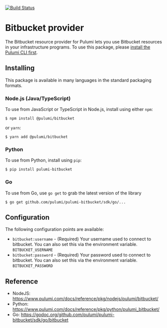 [![Build Status](https://travis-ci.com/gertjvr/pulumi-bitbucket.svg?token=eHg7Zp5zdDDJfTjY8ejq&branch=master)](https://travis-ci.com/gertjvr/pulumi-bitbucket)

# Bitbucket provider

The Bitbucket resource provider for Pulumi lets you use Bitbucket resources in your infrastructure
programs. To use this package, please [install the Pulumi CLI first](https://pulumi.io/).

## Installing

This package is available in many languages in the standard packaging formats.

### Node.js (Java/TypeScript)

To use from JavaScript or TypeScript in Node.js, install using either `npm`:

    $ npm install @pulumi/bitbucket

or `yarn`:

    $ yarn add @pulumi/bitbucket

### Python

To use from Python, install using `pip`:

    $ pip install pulumi-bitbucket

### Go

To use from Go, use `go get` to grab the latest version of the library

    $ go get github.com/pulumi/pulumi-bitbucket/sdk/go/...

## Configuration

The following configuration points are available:

- `bitbucket:username` - (Required) Your username used to connect to bitbucket. You can also set this via the environment variable. `BITBUCKET_USERNAME`
- `bitbucket:password` - (Required) Your password used to connect to bitbucket. You can also set this via the environment variable. `BITBUCKET_PASSWORD`

## Reference

- NodeJS: https://www.pulumi.com/docs/reference/pkg/nodejs/pulumi/bitbucket/
- Python: https://www.pulumi.com/docs/reference/pkg/python/pulumi_bitbucket/
- Go: https://godoc.org/github.com/pulumi/pulumi-bitbucket/sdk/go/bitbucket
